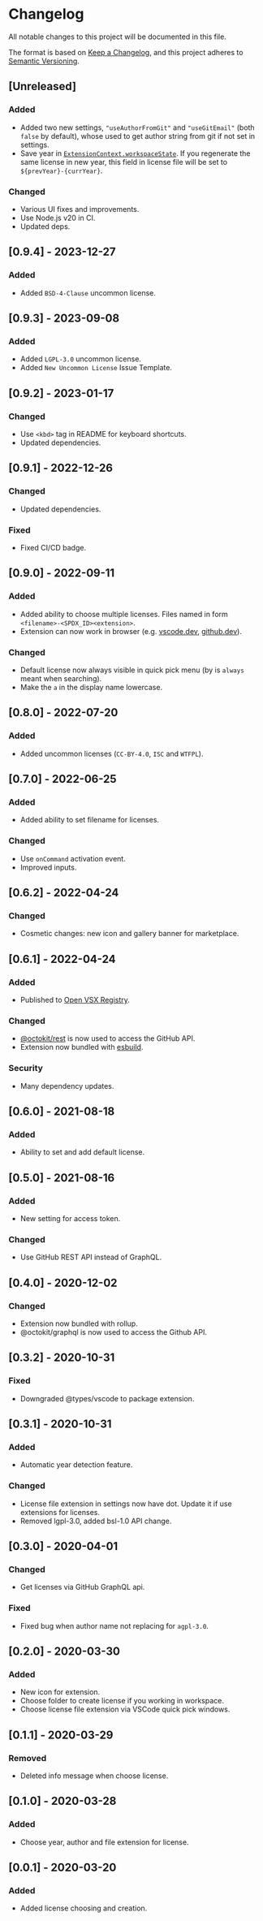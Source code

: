 # Changelog

All notable changes to this project will be documented in this file.

The format is based on [Keep a Changelog](https://keepachangelog.com/en/1.0.0/),
and this project adheres to [Semantic Versioning](https://semver.org/spec/v2.0.0.html).

## [Unreleased]

### Added

- Added two new settings, `"useAuthorFromGit"` and `"useGitEmail"` (both `false` by default), whose used to get author string from git if not set in settings.
- Save year in [`ExtensionContext.workspaceState`](https://code.visualstudio.com/api/extension-capabilities/common-capabilities#data-storage). If you regenerate the same license in new year, this field in license file will be set to `${prevYear}-{currYear}`.

### Changed

- Various UI fixes and improvements.
- Use Node.js v20 in CI.
- Updated deps.

## [0.9.4] - 2023-12-27

### Added

- Added `BSD-4-Clause` uncommon license.

## [0.9.3] - 2023-09-08

### Added

- Added `LGPL-3.0` uncommon license.
- Added `New Uncommon License` Issue Template.

## [0.9.2] - 2023-01-17

### Changed

- Use `<kbd>` tag in README for keyboard shortcuts.
- Updated dependencies.

## [0.9.1] - 2022-12-26

### Changed

- Updated dependencies.

### Fixed

- Fixed CI/CD badge.

## [0.9.0] - 2022-09-11

### Added

- Added ability to choose multiple licenses. Files named in form `<filename>-<SPDX_ID><extension>`.
- Extension can now work in browser (e.g. [vscode.dev](vscode.dev), [github.dev](github.dev)).

### Changed

- Default license now always visible in quick pick menu (by is `always` meant when searching).
- Make the `a` in the display name lowercase.

## [0.8.0] - 2022-07-20

### Added

- Added uncommon licenses (`CC-BY-4.0`, `ISC` and `WTFPL`).

## [0.7.0] - 2022-06-25

### Added

- Added ability to set filename for licenses.

### Changed

- Use `onCommand` activation event.
- Improved inputs.

## [0.6.2] - 2022-04-24

### Changed

- Cosmetic changes: new icon and gallery banner for marketplace.

## [0.6.1] - 2022-04-24

### Added

- Published to [Open VSX Registry](https://open-vsx.org/extension/ultram4rine/vscode-choosealicense).

### Changed

- [@octokit/rest](https://github.com/octokit/rest.js) is now used to access the GitHub API.
- Extension now bundled with [esbuild](https://esbuild.github.io/).

### Security

- Many dependency updates.

## [0.6.0] - 2021-08-18

### Added

- Ability to set and add default license.

## [0.5.0] - 2021-08-16

### Added

- New setting for access token.

### Changed

- Use GitHub REST API instead of GraphQL.

## [0.4.0] - 2020-12-02

### Changed

- Extension now bundled with rollup.
- @octokit/graphql is now used to access the Github API.

## [0.3.2] - 2020-10-31

### Fixed

- Downgraded @types/vscode to package extension.

## [0.3.1] - 2020-10-31

### Added

- Automatic year detection feature.

### Changed

- License file extension in settings now have dot. Update it if use extensions for licenses.
- Removed lgpl-3.0, added bsl-1.0 API change.

## [0.3.0] - 2020-04-01

### Changed

- Get licenses via GitHub GraphQL api.

### Fixed

- Fixed bug when author name not replacing for `agpl-3.0`.

## [0.2.0] - 2020-03-30

### Added

- New icon for extension.
- Choose folder to create license if you working in workspace.
- Choose license file extension via VSCode quick pick windows.

## [0.1.1] - 2020-03-29

### Removed

- Deleted info message when choose license.

## [0.1.0] - 2020-03-28

### Added

- Choose year, author and file extension for license.

## [0.0.1] - 2020-03-20

### Added

- Added license choosing and creation.
